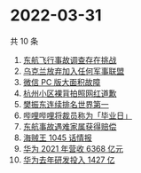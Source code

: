 # 2022-03-31

共 10 条

<!-- BEGIN ZHIHUSEARCH -->
<!-- 最后更新时间 Thu Mar 31 2022 00:15:33 GMT+0800 (China Standard Time) -->
1. [东航飞行事故调查存在挑战](https://www.zhihu.com/search?q=东航飞行事故调查)
1. [乌克兰放弃加入任何军事联盟](https://www.zhihu.com/search?q=乌克兰)
1. [微信 PC 版大面积故障](https://www.zhihu.com/search?q=微信故障)
1. [杭州小区裸背拍照网红道歉](https://www.zhihu.com/search?q=裸背拍照道歉)
1. [樊振东连续排名世界第一](https://www.zhihu.com/search?q=樊振东)
1. [哔哩哔哩将裁员称为「毕业日」](https://www.zhihu.com/search?q=哔哩哔哩)
1. [东航事故遇难家属获得赔偿](https://www.zhihu.com/search?q=东航飞行事故遇难家属)
1. [海贼王 1045 话情报](https://www.zhihu.com/search?q=海贼王)
1. [华为 2021 年营收 6368 亿元](https://www.zhihu.com/search?q=华为业绩说明会)
1. [华为去年研发投入 1427 亿](https://www.zhihu.com/search?q=华为研发投入)
<!-- END ZHIHUSEARCH -->
